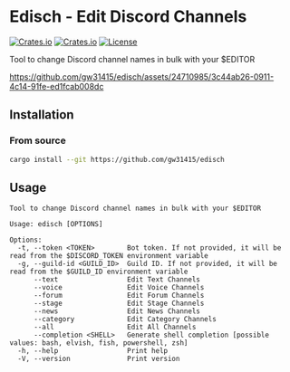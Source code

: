 # Edisch - Edit Discord Channels

[![Crates.io](https://img.shields.io/crates/v/edisch?style=flat-square)](https://crates.io/crates/edisch)
[![Crates.io](https://img.shields.io/crates/d/edisch?style=flat-square)](https://crates.io/crates/edisch)
[![License](https://img.shields.io/badge/license-Apache%202.0-blue?style=flat-square)](LICENSE)

Tool to change Discord channel names in bulk with your $EDITOR

https://github.com/gw31415/edisch/assets/24710985/3c44ab26-0911-4c14-91fe-ed1fcab008dc

## Installation

### From source

```bash
cargo install --git https://github.com/gw31415/edisch
```

## Usage

```
Tool to change Discord channel names in bulk with your $EDITOR

Usage: edisch [OPTIONS]

Options:
  -t, --token <TOKEN>        Bot token. If not provided, it will be read from the $DISCORD_TOKEN environment variable
  -g, --guild-id <GUILD_ID>  Guild ID. If not provided, it will be read from the $GUILD_ID environment variable
      --text                 Edit Text Channels
      --voice                Edit Voice Channels
      --forum                Edit Forum Channels
      --stage                Edit Stage Channels
      --news                 Edit News Channels
      --category             Edit Category Channels
      --all                  Edit All Channels
      --completion <SHELL>   Generate shell completion [possible values: bash, elvish, fish, powershell, zsh]
  -h, --help                 Print help
  -V, --version              Print version
```
